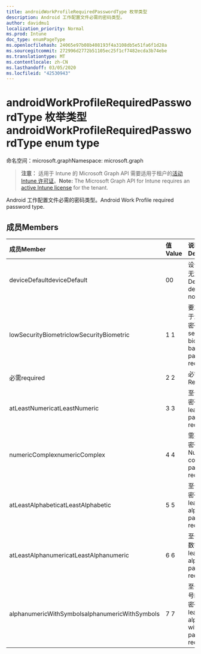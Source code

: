 ```yaml
---
title: androidWorkProfileRequiredPasswordType 枚举类型
description: Android 工作配置文件必需的密码类型。
author: davidmu1
localization_priority: Normal
ms.prod: Intune
doc_type: enumPageType
ms.openlocfilehash: 24065e97b08b408193f4a3108db5e51fa6f1d28a
ms.sourcegitcommit: 272996d2772b51105ec25f1cf7482ecda3b74ebe
ms.translationtype: MT
ms.contentlocale: zh-CN
ms.lasthandoff: 03/05/2020
ms.locfileid: "42530943"
---
```

# <a name="androidworkprofilerequiredpasswordtype-enum-type"></a><span data-ttu-id="7c620-103">androidWorkProfileRequiredPasswordType 枚举类型</span><span class="sxs-lookup"><span data-stu-id="7c620-103">androidWorkProfileRequiredPasswordType enum type</span></span>

<span data-ttu-id="7c620-104">命名空间：microsoft.graph</span><span class="sxs-lookup"><span data-stu-id="7c620-104">Namespace: microsoft.graph</span></span>

> <span data-ttu-id="7c620-105">**注意：** 适用于 Intune 的 Microsoft Graph API 需要适用于租户的[活动 Intune 许可证](https://go.microsoft.com/fwlink/?linkid=839381)。</span><span class="sxs-lookup"><span data-stu-id="7c620-105">**Note:** The Microsoft Graph API for Intune requires an [active Intune license](https://go.microsoft.com/fwlink/?linkid=839381) for the tenant.</span></span>

<span data-ttu-id="7c620-106">Android 工作配置文件必需的密码类型。</span><span class="sxs-lookup"><span data-stu-id="7c620-106">Android Work Profile required password type.</span></span>

## <a name="members"></a><span data-ttu-id="7c620-107">成员</span><span class="sxs-lookup"><span data-stu-id="7c620-107">Members</span></span>
|<span data-ttu-id="7c620-108">成员</span><span class="sxs-lookup"><span data-stu-id="7c620-108">Member</span></span>|<span data-ttu-id="7c620-109">值</span><span class="sxs-lookup"><span data-stu-id="7c620-109">Value</span></span>|<span data-ttu-id="7c620-110">说明</span><span class="sxs-lookup"><span data-stu-id="7c620-110">Description</span></span>|
|:---|:---|:---|
|<span data-ttu-id="7c620-111">deviceDefault</span><span class="sxs-lookup"><span data-stu-id="7c620-111">deviceDefault</span></span>|<span data-ttu-id="7c620-112">0</span><span class="sxs-lookup"><span data-stu-id="7c620-112">0</span></span>|<span data-ttu-id="7c620-113">设备默认值，无意向。</span><span class="sxs-lookup"><span data-stu-id="7c620-113">Device default value, no intent.</span></span>|
|<span data-ttu-id="7c620-114">lowSecurityBiometric</span><span class="sxs-lookup"><span data-stu-id="7c620-114">lowSecurityBiometric</span></span>|<span data-ttu-id="7c620-115">1 </span><span class="sxs-lookup"><span data-stu-id="7c620-115">1</span></span>|<span data-ttu-id="7c620-116">要求低安全基于生物特征的密码。</span><span class="sxs-lookup"><span data-stu-id="7c620-116">Low security biometrics based password required.</span></span>|
|<span data-ttu-id="7c620-117">必需</span><span class="sxs-lookup"><span data-stu-id="7c620-117">required</span></span>|<span data-ttu-id="7c620-118">2 </span><span class="sxs-lookup"><span data-stu-id="7c620-118">2</span></span>|<span data-ttu-id="7c620-119">必需。</span><span class="sxs-lookup"><span data-stu-id="7c620-119">Required.</span></span>|
|<span data-ttu-id="7c620-120">atLeastNumeric</span><span class="sxs-lookup"><span data-stu-id="7c620-120">atLeastNumeric</span></span>|<span data-ttu-id="7c620-121">3 </span><span class="sxs-lookup"><span data-stu-id="7c620-121">3</span></span>|<span data-ttu-id="7c620-122">至少需要数字密码。</span><span class="sxs-lookup"><span data-stu-id="7c620-122">At least numeric password required.</span></span>|
|<span data-ttu-id="7c620-123">numericComplex</span><span class="sxs-lookup"><span data-stu-id="7c620-123">numericComplex</span></span>|<span data-ttu-id="7c620-124">4 </span><span class="sxs-lookup"><span data-stu-id="7c620-124">4</span></span>|<span data-ttu-id="7c620-125">需要数字复杂密码。</span><span class="sxs-lookup"><span data-stu-id="7c620-125">Numeric complex password required.</span></span>|
|<span data-ttu-id="7c620-126">atLeastAlphabetic</span><span class="sxs-lookup"><span data-stu-id="7c620-126">atLeastAlphabetic</span></span>|<span data-ttu-id="7c620-127">5 </span><span class="sxs-lookup"><span data-stu-id="7c620-127">5</span></span>|<span data-ttu-id="7c620-128">至少需要字母密码。</span><span class="sxs-lookup"><span data-stu-id="7c620-128">At least alphabetic password required.</span></span>|
|<span data-ttu-id="7c620-129">atLeastAlphanumeric</span><span class="sxs-lookup"><span data-stu-id="7c620-129">atLeastAlphanumeric</span></span>|<span data-ttu-id="7c620-130">6 </span><span class="sxs-lookup"><span data-stu-id="7c620-130">6</span></span>|<span data-ttu-id="7c620-131">至少需要字母数字密码。</span><span class="sxs-lookup"><span data-stu-id="7c620-131">At least alphanumeric password required.</span></span>|
|<span data-ttu-id="7c620-132">alphanumericWithSymbols</span><span class="sxs-lookup"><span data-stu-id="7c620-132">alphanumericWithSymbols</span></span>|<span data-ttu-id="7c620-133">7 </span><span class="sxs-lookup"><span data-stu-id="7c620-133">7</span></span>|<span data-ttu-id="7c620-134">至少需要带符号的字母数字密码。</span><span class="sxs-lookup"><span data-stu-id="7c620-134">At least alphanumeric with symbols password required.</span></span>|




